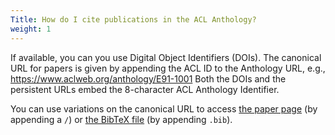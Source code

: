 ```yaml
---
Title: How do I cite publications in the ACL Anthology?
weight: 1
---
```


If available, you can you use Digital Object Identifiers (DOIs).
The canonical URL for papers is given by appending the ACL ID to the Anthology URL, e.g., https://www.aclweb.org/anthology/E91-1001
Both the DOIs and the persistent URLs embed the 8-character ACL Anthology Identifier.

You can use variations on the canonical URL to access [the paper page](https://www.aclweb.org/anthology/E91-1001) (by appending a `/`) or [the BibTeX file](https://www.aclweb.org/anthology/E91-1001.bib) (by appending `.bib`).
